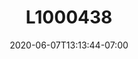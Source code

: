 ---
title: L1000438
date: 2020-06-07T13:13:44-07:00
draft: false
location: Bremerton, WA
img_url: https://d17enza3bfujl8.cloudfront.net/L1000438.jpg
original_fn: ""
tags:
- Bremerton, WA
- Kenai
- dogs

---
